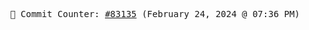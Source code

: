 <p align="center">
    <samp>
        📮 Commit Counter: <a href="https://github.com/Javascript-void0/Javascript-void0/commits/main">#83135</a> (February 24, 2024 @ 07:36 PM)
    </samp>
</p>